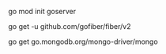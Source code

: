go mod init goserver

go get -u github.com/gofiber/fiber/v2

go get go.mongodb.org/mongo-driver/mongo